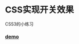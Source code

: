 # CSS实现开关效果
CSS3的小练习

### [demo](https://caraws.github.io/Little-Stuff/CSS%E5%BC%80%E5%85%B3/CSS%E5%BC%80%E5%85%B3.html)
